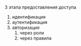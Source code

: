 3 этапа предоставления доступа
1. идентификация
2. аутентификация
3. авторизация
	1. через роли
	2. через правила